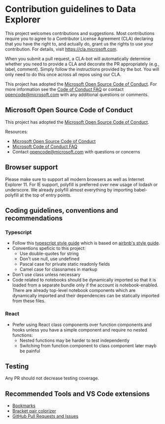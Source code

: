 # Contribution guidelines to Data Explorer

This project welcomes contributions and suggestions.  Most contributions require you to agree to a
Contributor License Agreement (CLA) declaring that you have the right to, and actually do, grant us
the rights to use your contribution. For details, visit https://cla.microsoft.com.

When you submit a pull request, a CLA-bot will automatically determine whether you need to provide
a CLA and decorate the PR appropriately (e.g., label, comment). Simply follow the instructions
provided by the bot. You will only need to do this once across all repos using our CLA.

This project has adopted the [Microsoft Open Source Code of Conduct](https://opensource.microsoft.com/codeofconduct/).
For more information see the [Code of Conduct FAQ](https://opensource.microsoft.com/codeofconduct/faq/) or
contact [opencode@microsoft.com](mailto:opencode@microsoft.com) with any additional questions or comments.

## Microsoft Open Source Code of Conduct
This project has adopted the [Microsoft Open Source Code of Conduct](https://opensource.microsoft.com/codeofconduct/).

Resources:

- [Microsoft Open Source Code of Conduct](https://opensource.microsoft.com/codeofconduct/)
- [Microsoft Code of Conduct FAQ](https://opensource.microsoft.com/codeofconduct/faq/)
- Contact [opencode@microsoft.com](mailto:opencode@microsoft.com) with questions or concerns

## Browser support
Please make sure to support all modern browsers as well as Internet Explorer 11.
For IE support, polyfill is preferred over new usage of lodash or underscore. We already polyfill almost everything by importing babel-polyfill at the top of entry points.


## Coding guidelines, conventions and recommendations
### Typescript
* Follow this [typescript style guide](https://github.com/excelmicro/typescript) which is based on [airbnb's style  guide](https://github.com/airbnb/javascript).
* Conventions speficic to this project:
  * Use double-quotes for string
  * Don't use null, use undefined
  * Pascal case for private static readonly fields
  * Camel case for classnames in markup
* Don't use class unless necessary
* Code related to notebooks should be dynamically imported so that it is loaded from a separate bundle only if the account is notebook-enabled. There are already top-level notebook components which are dynamically imported and their dependencies can be statically imported from these files.

### React
* Prefer using React class components over function components and hooks unless you have a simple component and require no nested functions:
  * Nested functions may be harder to test independently
  * Switching from function component to class component later mayb be painful

## Testing
Any PR should not decrease testing coverage.

## Recommended Tools and VS Code extensions
* [Bookmarks](https://github.com/alefragnani/vscode-bookmarks)
* [Bracket pair colorizer](https://github.com/CoenraadS/Bracket-Pair-Colorizer-2)
* [GitHub Pull Requests and Issues](https://github.com/Microsoft/vscode-pull-request-github)